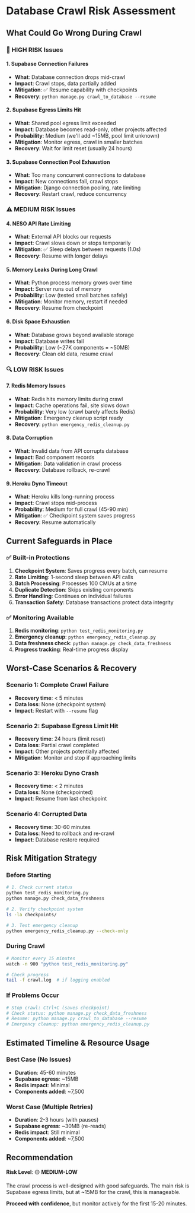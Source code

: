 # Database Crawl Risk Assessment

## What Could Go Wrong During Crawl

### 🚨 HIGH RISK Issues

#### 1. **Supabase Connection Failures**
- **What**: Database connection drops mid-crawl
- **Impact**: Crawl stops, data partially added
- **Mitigation**: ✅ Resume capability with checkpoints
- **Recovery**: `python manage.py crawl_to_database --resume`

#### 2. **Supabase Egress Limits Hit**
- **What**: Shared pool egress limit exceeded
- **Impact**: Database becomes read-only, other projects affected
- **Probability**: Medium (we'll add ~15MB, pool limit unknown)
- **Mitigation**: Monitor egress, crawl in smaller batches
- **Recovery**: Wait for limit reset (usually 24 hours)

#### 3. **Supabase Connection Pool Exhaustion**
- **What**: Too many concurrent connections to database
- **Impact**: New connections fail, crawl stops
- **Mitigation**: Django connection pooling, rate limiting
- **Recovery**: Restart crawl, reduce concurrency

### ⚠️ MEDIUM RISK Issues

#### 4. **NESO API Rate Limiting**
- **What**: External API blocks our requests
- **Impact**: Crawl slows down or stops temporarily
- **Mitigation**: ✅ Sleep delays between requests (1.0s)
- **Recovery**: Resume with longer delays

#### 5. **Memory Leaks During Long Crawl**
- **What**: Python process memory grows over time
- **Impact**: Server runs out of memory
- **Probability**: Low (tested small batches safely)
- **Mitigation**: Monitor memory, restart if needed
- **Recovery**: Resume from checkpoint

#### 6. **Disk Space Exhaustion**
- **What**: Database grows beyond available storage
- **Impact**: Database writes fail
- **Probability**: Low (~27K components = ~50MB)
- **Recovery**: Clean old data, resume crawl

### 🔍 LOW RISK Issues

#### 7. **Redis Memory Issues**
- **What**: Redis hits memory limits during crawl
- **Impact**: Cache operations fail, site slows down
- **Probability**: Very low (crawl barely affects Redis)
- **Mitigation**: Emergency cleanup script ready
- **Recovery**: `python emergency_redis_cleanup.py`

#### 8. **Data Corruption**
- **What**: Invalid data from API corrupts database
- **Impact**: Bad component records
- **Mitigation**: Data validation in crawl process
- **Recovery**: Database rollback, re-crawl

#### 9. **Heroku Dyno Timeout**
- **What**: Heroku kills long-running process
- **Impact**: Crawl stops mid-process
- **Probability**: Medium for full crawl (45-90 min)
- **Mitigation**: ✅ Checkpoint system saves progress
- **Recovery**: Resume automatically

## Current Safeguards in Place

### ✅ **Built-in Protections**
1. **Checkpoint System**: Saves progress every batch, can resume
2. **Rate Limiting**: 1-second sleep between API calls
3. **Batch Processing**: Processes 100 CMUs at a time
4. **Duplicate Detection**: Skips existing components
5. **Error Handling**: Continues on individual failures
6. **Transaction Safety**: Database transactions protect data integrity

### ✅ **Monitoring Available**
1. **Redis monitoring**: `python test_redis_monitoring.py`
2. **Emergency cleanup**: `python emergency_redis_cleanup.py`
3. **Data freshness check**: `python manage.py check_data_freshness`
4. **Progress tracking**: Real-time progress display

## Worst-Case Scenarios & Recovery

### **Scenario 1: Complete Crawl Failure**
- **Recovery time**: < 5 minutes
- **Data loss**: None (checkpoint system)
- **Impact**: Restart with `--resume` flag

### **Scenario 2: Supabase Egress Limit Hit**
- **Recovery time**: 24 hours (limit reset)
- **Data loss**: Partial crawl completed
- **Impact**: Other projects potentially affected
- **Mitigation**: Monitor and stop if approaching limits

### **Scenario 3: Heroku Dyno Crash**
- **Recovery time**: < 2 minutes
- **Data loss**: None (checkpointed)
- **Impact**: Resume from last checkpoint

### **Scenario 4: Corrupted Data**
- **Recovery time**: 30-60 minutes
- **Data loss**: Need to rollback and re-crawl
- **Impact**: Database restore required

## Risk Mitigation Strategy

### **Before Starting**
```bash
# 1. Check current status
python test_redis_monitoring.py
python manage.py check_data_freshness

# 2. Verify checkpoint system
ls -la checkpoints/

# 3. Test emergency cleanup
python emergency_redis_cleanup.py --check-only
```

### **During Crawl**
```bash
# Monitor every 15 minutes
watch -n 900 "python test_redis_monitoring.py"

# Check progress
tail -f crawl.log  # if logging enabled
```

### **If Problems Occur**
```bash
# Stop crawl: Ctrl+C (saves checkpoint)
# Check status: python manage.py check_data_freshness  
# Resume: python manage.py crawl_to_database --resume
# Emergency cleanup: python emergency_redis_cleanup.py
```

## Estimated Timeline & Resource Usage

### **Best Case** (No Issues)
- **Duration**: 45-60 minutes
- **Supabase egress**: ~15MB
- **Redis impact**: Minimal
- **Components added**: ~7,500

### **Worst Case** (Multiple Retries)
- **Duration**: 2-3 hours (with pauses)
- **Supabase egress**: ~30MB (re-reads)
- **Redis impact**: Still minimal
- **Components added**: ~7,500

## Recommendation

**Risk Level**: 🟡 **MEDIUM-LOW**

The crawl process is well-designed with good safeguards. The main risk is Supabase egress limits, but at ~15MB for the crawl, this is manageable.

**Proceed with confidence**, but monitor actively for the first 15-20 minutes.